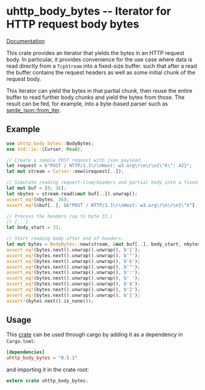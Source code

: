 # uhttp\_body\_bytes -- Iterator for HTTP request body bytes

[Documentation](https://docs.rs/uhttp_body_bytes)

This crate provides an iterator that yields the bytes in an HTTP request body. In
particular, it provides convenience for the use case where data is read directly from
a `TcpStream` into a fixed-size buffer. such that after a read the buffer contains the
request headers as well as some initial chunk of the request body.

This iterator can yield the bytes in that partial chunk, then reuse the entire buffer
to read further body chunks and yield the bytes from those. The result can be fed, for
example, into a byte-based parser such as
[serde_json::from_iter](https://docs.serde.rs/serde_json/de/fn.from_iter.html).

## Example

```rust
use uhttp_body_bytes::BodyBytes;
use std::io::{Cursor, Read};

// Create a sample POST request with json payload.
let request = b"POST / HTTP/1.1\r\nHost: w3.org\r\n\r\n{\"k\": 42}";
let mut stream = Cursor::new(&request[..]);

// Simulate reading request-line/headers and partial body into a fixed-size buffer.
let mut buf = [0; 36];
let nbytes = stream.read(&mut buf[..]).unwrap();
assert_eq!(nbytes, 36);
assert_eq!(&buf[..], &b"POST / HTTP/1.1\r\nHost: w3.org\r\n\r\n{\"k"[..]);

// Process the headers (up to byte 33.)
// [...]
let body_start = 33;

// Start reading body after end of headers.
let mut bytes = BodyBytes::new(stream, &mut buf[..], body_start, nbytes);
assert_eq!(bytes.next().unwrap().unwrap(), b'{');
assert_eq!(bytes.next().unwrap().unwrap(), b'"');
assert_eq!(bytes.next().unwrap().unwrap(), b'k');
assert_eq!(bytes.next().unwrap().unwrap(), b'"');
assert_eq!(bytes.next().unwrap().unwrap(), b':');
assert_eq!(bytes.next().unwrap().unwrap(), b' ');
assert_eq!(bytes.next().unwrap().unwrap(), b'4');
assert_eq!(bytes.next().unwrap().unwrap(), b'2');
assert_eq!(bytes.next().unwrap().unwrap(), b'}');
assert!(bytes.next().is_none());
```

## Usage

This [crate](https://crates.io/crates/uhttp_body_bytes) can be used through cargo by
adding it as a dependency in `Cargo.toml`:

```toml
[dependencies]
uhttp_body_bytes = "0.5.1"
```
and importing it in the crate root:

```rust
extern crate uhttp_body_bytes;
```
